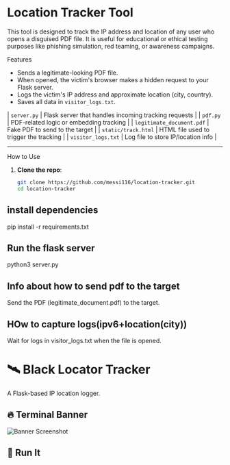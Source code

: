 
# Location Tracker Tool

This tool is designed to track the IP address and location of any user who opens a disguised PDF file. It is useful for educational or ethical testing purposes like phishing simulation, red teaming, or awareness campaigns.


 Features

- Sends a legitimate-looking PDF file.
- When opened, the victim's browser makes a hidden request to your Flask server.
- Logs the victim's IP address and approximate location (city, country).
- Saves all data in `visitor_logs.txt`.



| `server.py` | Flask server that handles incoming tracking requests |
| `pdf.py` | PDF-related logic or embedding tracking |
| `legitimate_document.pdf` | Fake PDF to send to the target |
| `static/track.html` | HTML file used to trigger the tracking |
| `visitor_logs.txt` | Log file to store IP/location info |

---
 How to Use

1. **Clone the repo**:
   ```bash
   git clone https://github.com/messi116/location-tracker.git
   cd location-tracker

   
## install dependencies

pip install -r requirements.txt

## Run the flask server

python3 server.py

## Info about how to send pdf to the target 

Send the PDF (legitimate_document.pdf) to the target.

## HOw to capture logs(ipv6+location(city))

Wait for logs in visitor_logs.txt when the file is opened.


# 🛰️ Black Locator Tracker

A Flask-based IP location logger.

## 🔥 Terminal Banner

![Banner Screenshot](/home/kali/Pictures/black-locator-banner.png)

## 🚀 Run It
